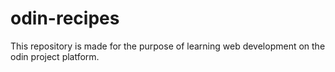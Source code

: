# odin-recipes
This repository is made for the purpose of learning web development on the odin project platform.
